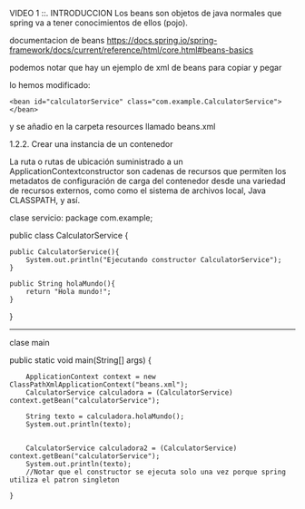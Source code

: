 VIDEO 1 ::. INTRODUCCION
Los beans son objetos de java normales que spring va a tener conocimientos de ellos (pojo).

documentacion de beans https://docs.spring.io/spring-framework/docs/current/reference/html/core.html#beans-basics

podemos notar que hay un ejemplo de xml de beans para copiar y pegar 

lo hemos modificado: 

<?xml version="1.0" encoding="UTF-8"?>
<beans xmlns="http://www.springframework.org/schema/beans"
       xmlns:xsi="http://www.w3.org/2001/XMLSchema-instance"
       xsi:schemaLocation="http://www.springframework.org/schema/beans
        https://www.springframework.org/schema/beans/spring-beans.xsd">

    <bean id="calculatorService" class="com.example.CalculatorService">
    </bean>



</beans>

y se añadio en la carpeta resources llamado beans.xml


1.2.2. Crear una instancia de un contenedor

La ruta o rutas de ubicación suministrado a un ApplicationContextconstructor son cadenas de recursos que permiten los metadatos de configuración de 
carga del contenedor desde una variedad de recursos externos, como como el sistema de archivos local, Java CLASSPATH, y así.

clase servicio:
package com.example;

public class CalculatorService {

    public CalculatorService(){
        System.out.println("Ejecutando constructor CalculatorService");
    }

    public String holaMundo(){
        return "Hola mundo!";
    }
}


---
clase main

   public static void main(String[] args) {

        ApplicationContext context = new ClassPathXmlApplicationContext("beans.xml");
        CalculatorService calculadora = (CalculatorService) context.getBean("calculatorService");

        String texto = calculadora.holaMundo();
        System.out.println(texto);


        CalculatorService calculadora2 = (CalculatorService) context.getBean("calculatorService");
        System.out.println(texto);
		//Notar que el constructor se ejecuta solo una vez porque spring utiliza el patron singleton
		
    }
